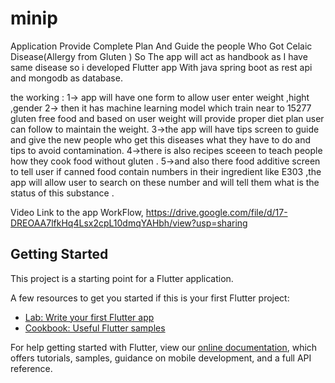 # minip

Application Provide Complete Plan And Guide the people Who Got Celaic Disease(Allergy from Gluten ) So The app will act as handbook as I have same disease so i developed Flutter app With java spring boot as rest api and mongodb as database.

the working : 
1-> app will have one form to allow user enter weight ,hight ,gender 
2-> then it has machine learning model which train near to 15277 gluten free food and based on user weight will provide proper diet plan user can follow to maintain the weight.
3->the app will have tips screen to guide and give the new people who get this diseases what they have to do and tips to avoid contamination.
4->there is also recipes sceeen to teach people how they cook food without gluten .
5->and also there food additive screen to tell user if canned food contain numbers in their ingredient like E303 ,the app will allow user to search on these number and will tell them what is the status of this substance .


Video Link to the app WorkFlow,
https://drive.google.com/file/d/17-DREOAA7lfkHq4Lsx2cpL10dmqYAHbh/view?usp=sharing

## Getting Started

This project is a starting point for a Flutter application.

A few resources to get you started if this is your first Flutter project:

- [Lab: Write your first Flutter app](https://flutter.dev/docs/get-started/codelab)
- [Cookbook: Useful Flutter samples](https://flutter.dev/docs/cookbook)

For help getting started with Flutter, view our
[online documentation](https://flutter.dev/docs), which offers tutorials,
samples, guidance on mobile development, and a full API reference.
